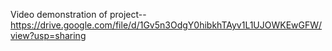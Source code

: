 Video demonstration of project-- https://drive.google.com/file/d/1Gv5n3OdgY0hibkhTAyv1L1UJOWKEwGFW/view?usp=sharing
